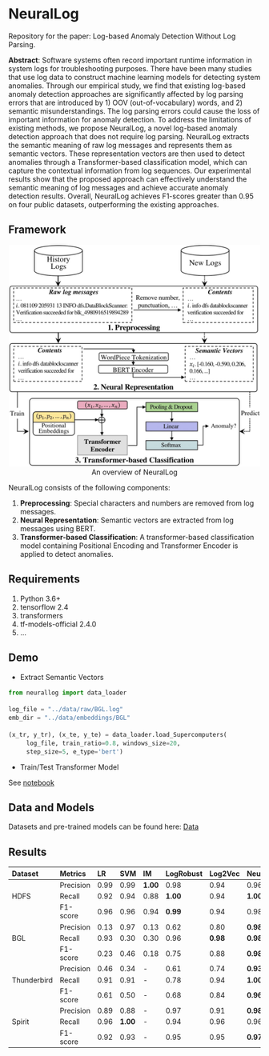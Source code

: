 # NeuralLog
Repository for the paper: Log-based Anomaly Detection Without Log Parsing.

**Abstract**: Software systems often record important runtime information in system logs for troubleshooting purposes. There have been many studies that use log data  to construct machine learning models for detecting system anomalies. Through our empirical study, we find that existing log-based anomaly detection approaches are significantly affected by log parsing errors that are introduced by 1) OOV (out-of-vocabulary) words, and 2) semantic misunderstandings. The log parsing errors could cause the loss of important information for anomaly detection. To address the limitations of existing methods, we propose NeuralLog, a novel log-based anomaly detection approach that does not require log parsing. NeuralLog extracts the semantic meaning of raw log messages and represents them as semantic vectors. These representation vectors are then used to detect anomalies through a Transformer-based classification model, which can capture the contextual information from log sequences. Our experimental results show that the proposed approach can effectively understand the semantic meaning of log messages and achieve accurate anomaly detection results. Overall, NeuralLog achieves F1-scores greater than 0.95 on four public datasets, outperforming the existing approaches.

## Framework
<p align="center"><img src="./docs/images/framework.jpg" width="502"><br>An overview of NeuralLog</p>

NeuralLog consists of the following components:
1. **Preprocessing**: Special characters and numbers are removed from log messages.
2. **Neural Representation**: Semantic vectors are extracted from log messages using BERT.
3. **Transformer-based Classification**: A transformer-based classification model containing Positional Encoding and Transformer Encoder is applied to detect anomalies.

## Requirements
1. Python 3.6+
2. tensorflow 2.4
3. transformers
4. tf-models-official 2.4.0
5. ...
## Demo
- Extract Semantic Vectors

```python
from neurallog import data_loader

log_file = "../data/raw/BGL.log"
emb_dir = "../data/embeddings/BGL"

(x_tr, y_tr), (x_te, y_te) = data_loader.load_Supercomputers(
     log_file, train_ratio=0.8, windows_size=20,
     step_size=5, e_type='bert')
```
- Train/Test Transformer Model

See [notebook](demo/Transformer_based_Classification.ipynb)
## Data and Models
Datasets and pre-trained models can be found here: [Data](https://figshare.com/s/6d3c6a83f4828d17be79)
## Results
| Dataset | Metrics | LR | SVM | IM | LogRobust | Log2Vec | NeuralLog |
| :--- | :--- | :--- | :--- | :--- | :--- | :--- | :--- |
|  | Precision | 0.99 | 0.99 | **1.00** | 0.98 | 0.94 | 0.96 |
| HDFS | Recall | 0.92 | 0.94 | 0.88 | **1.00** | 0.94 | **1.00** |
|  | F1-score | 0.96 | 0.96 | 0.94 | **0.99** | 0.94 | 0.98 |
|  | Precision | 0.13 | 0.97 | 0.13 | 0.62 | 0.80 | **0.98** |
| BGL | Recall | 0.93 | 0.30 | 0.30 | 0.96 | **0.98** | **0.98** |
|  | F1-score | 0.23 | 0.46 | 0.18 | 0.75 | 0.88 | **0.98** |
|  | Precision | 0.46 | 0.34 | - | 0.61 | 0.74 | **0.93** |
| Thunderbird | Recall | 0.91 | 0.91 | - | 0.78 | 0.94 | **1.00** |
|  | F1-score | 0.61 | 0.50 | - | 0.68 | 0.84 | **0.96** |
|  | Precision | 0.89 | 0.88 | - | 0.97 | 0.91 | **0.98** |
| Spirit | Recall | 0.96 | **1.00** | - | 0.94 | 0.96 | 0.96 |
|  | F1-score | 0.92 | 0.93 | - | 0.95 | 0.95 | **0.97** |
